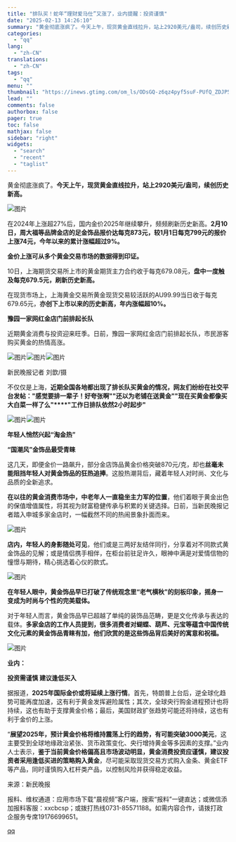 ```yaml
---
title: "排队买！蛇年“理财爱马仕”又涨了，业内提醒：投资谨慎"
date: "2025-02-13 14:26:10"
summary: "黄金彻底涨疯了。今天上午，现货黄金直线拉升，站上2920美元/盎司，续创历史新高。在2024年上涨超..."
categories:
  - "qq"
lang:
  - "zh-CN"
translations:
  - "zh-CN"
tags:
  - "qq"
menu: ""
thumbnail: "https://inews.gtimg.com/om_ls/ODsGQ-z6qz4pyf5suF-PUfQ_ZDJP5r3zrhNx9gOv-BX7sAA_640360/0"
lead: ""
comments: false
authorbox: false
pager: true
toc: false
mathjax: false
sidebar: "right"
widgets:
  - "search"
  - "recent"
  - "taglist"
---
```


黄金彻底涨疯了。**今天上午，现货黄金直线拉升，站上2920美元/盎司，续创历史新高。**

![图片](https://inews.gtimg.com/om_bt/Ot4p8n5AhdK_SgbSh93JTq_kmFQStvFFfSs29Vd4Y9YeEAA/641)

在2024年上涨超27%后，国内金价2025年继续攀升，频频刷新历史新高。**2月10日，周大福等品牌金店的足金饰品报价达每克873元，较1月1日每克799元的报价上涨74元，今年以来的累计涨幅超过9%。**

**金价上涨可从多个黄金交易市场的数据得到印证。**

10日，上海期货交易所上市的黄金期货主力合约收于每克679.08元，**盘中一度触及每克679.5元，刷新历史新高。**

在现货市场上，上海黄金交易所黄金现货交易较活跃的AU99.99当日收于每克679.65元，**亦创下上市以来的历史新高，年内涨幅超10%。**

**豫园一家网红金店门前排起长队**

近期黄金消费与投资迎来旺季。日前，豫园一家网红金店门前排起长队，市民游客购买黄金的热情高涨。

![图片](https://inews.gtimg.com/om_bt/OusGEXkqwOZXsfDrCfQzKVrlU2FWhn3txzYjf9yFEavfAAA/641)![图片](https://inews.gtimg.com/om_bt/Ossk5r4Otz74sx1mnYJH29Uq_T57TAKZJjuTxoZ31X3sEAA/641)![图片](https://inews.gtimg.com/om_bt/Ohl_p30b6iV2uPch5QMNXPGaujZxtOpdD1STg4hjGgGTkAA/641)

新民晚报记者 刘歆/摄

不仅仅是上海，**近期全国各地都出现了****排长队买黄金的情况，**网友们纷纷在社交平台发帖：**"感觉要排一辈子！好夸张啊"****"还以为老铺在送黄金"****"现在买黄金****都像买大白菜一样了么"****"工作日排队依然2小时起步"**

![图片](https://inews.gtimg.com/om_bt/OuisGl53mcgtD0S0gy2gGDNpW1WKxqUZC_G9onfs54oB8AA/641)![图片](https://inews.gtimg.com/om_bt/OaBt1WGJbAGyB3_pQSNDkRzNcOMwhCJEGZQG5Kj_n7hM4AA/641)

**年轻人悄然兴起“淘金热”**

**“国潮风”金饰品最受青睐**

这几天，即便金价一路飙升，部分金店饰品黄金价格突破870元/克，却也**丝毫未能阻挡年轻人对黄金饰品的狂热追捧**。这股热潮背后，藏着年轻人对时尚、文化与品质的全新追求。

**在以往的黄金消费市场中，中老年人一直稳坐主力军的位置**，他们着眼于黄金出色的保值增值属性，将其视为财富稳健传承与积累的关键选择。日前，当新民晚报记者踏入申城多家金店时，一幅截然不同的热闹景象扑面而来。

![图片](https://inews.gtimg.com/om_bt/OKPG64ZTaExhPR7l_sETjokBKV89Qulw7hu9ieN5lzpocAA/641)

**店内，年轻人的身影随处可见**，他们或是三两好友结伴同行，分享着对不同款式黄金饰品的见解；或是情侣携手相伴，在柜台前驻足许久，眼神中满是对爱情信物的憧憬与期待，精心挑选着心仪的款式。

![图片](https://inews.gtimg.com/om_bt/Oq266ebon0hJKAW5k1rOhxKWQmvP-f5e5xHw0kFgGdOqAAA/641)

**在年轻人眼中，黄金饰品早已打破了传统观念里“老气横秋”的刻板印象，摇身一变成为时尚与个性的完美载体。**

对于年轻人而言，黄金饰品早已超越了单纯的装饰品范畴，更是文化传承与表达的载体。**多家金店的工作人员提到，很多消费者对蝴蝶、葫芦、元宝等蕴含中国传统文化元素的黄金饰品青睐有加，他们欣赏的是这些饰品背后美好的寓意和祝福。**

![图片](https://inews.gtimg.com/om_bt/ORqsTO45Yr0sbwH426qJKp64SskdYvHNi02EvFE4B4ci0AA/641)

**业内：**

**投资需谨慎 建议逢低买入**

据报道，**2025年国际金价或将延续上涨行情**。首先，特朗普上台后，逆全球化趋势可能再度加速，这有利于黄金发挥避险属性；其次，全球央行购金进程预计也将持续，这也有助于支撑黄金价格；最后，美国财政扩张趋势可能还将持续，这也有利于金价的上涨。

“**展望2025年，预计黄金价格将维持震荡上行的趋势，有可能突破3000美元**，这主要受到全球地缘政治紧张、货币政策变化、央行增持黄金等多因素的支撑。”业内人士表示，**鉴于当前黄金价格偏高且市场波动明显，黄金消费投资应谨慎，建议投资者采用逢低买进的策略购入黄金**，尽可能采取现货交易方式购入金条、黄金ETF等产品，同时谨慎购入杠杆类产品，以控制风险并获得稳定收益。

来源：新民晚报

报料、维权通道：应用市场下载“晨视频”客户端，搜索“报料”一键直达；或微信添加报料客服：xxcbcsp；或拨打热线0731-85571188。如需内容合作，请拨打政企服务专席19176699651。

[qq](https://new.qq.com/rain/a/20250213A04OE800)
